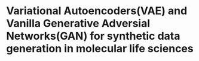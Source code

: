 # Variational Autoencoders(VAE) and Vanilla Generative Adversial Networks(GAN) for synthetic data generation in molecular life sciences 
